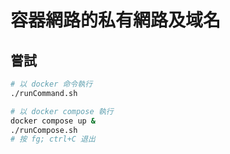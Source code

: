 容器網路的私有網路及域名
=======


## 嘗試

```bash
# 以 docker 命令執行
./runCommand.sh
```

```bash
# 以 docker compose 執行
docker compose up &
./runCompose.sh
# 按 fg; ctrl+C 退出
```
